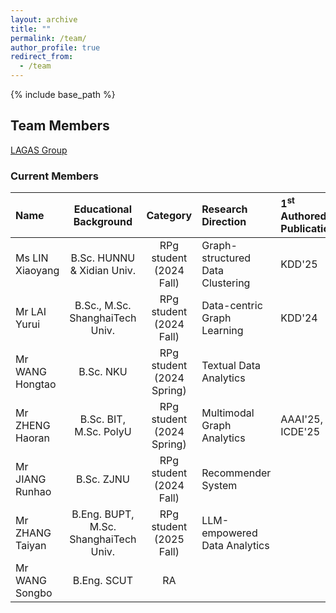 ```yaml
---
layout: archive
title: ""
permalink: /team/
author_profile: true
redirect_from:
  - /team
---
```


{% include base_path %}

## Team Members

[LAGAS Group](https://github.com/HKBU-LAGAS)

### Current Members

| Name         | Educational Background       |  Category    |   Research Direction  |   1<sup>st</sup> Authored Publications  |
|:--------------|:-------------------------------:|:--------------:|:-----------------------|:-----------------------|
| Ms LIN Xiaoyang | B.Sc. HUNNU & Xidian Univ.| RPg student (2024 Fall) |   Graph-structured Data Clustering  |        KDD'25         |
| Mr LAI Yurui | B.Sc., M.Sc. ShanghaiTech Univ.| RPg student (2024 Fall) |   Data-centric Graph Learning  |        KDD'24               |
| Mr WANG Hongtao | B.Sc. NKU | RPg student (2024 Spring) |   Textual Data Analytics  |                       |
| Mr ZHENG Haoran | B.Sc. BIT, M.Sc. PolyU| RPg student (2024 Spring) |   Multimodal Graph Analytics |         AAAI'25, ICDE'25          |
| Mr JIANG Runhao | B.Sc. ZJNU| RPg student (2024 Fall) |  Recommender System   |                       |
| Mr ZHANG Taiyan | B.Eng. BUPT, M.Sc. ShanghaiTech Univ.| RPg student (2025 Fall) |  LLM-empowered Data Analytics   |                       |
| Mr WANG Songbo | B.Eng. SCUT | RA |    |                       |

<!--
## Research Grants
- PI, Industrial Research Grant, HK$330K, 2024/2025
- PI, [Young Scientists Fund](https://www.nsfc.gov.cn/publish/portal0/tab1418/), CN¥300K, National Natural Science Foundation of China, 2023/2024
- PI, [Early Career Scheme Grant](https://www.ugc.edu.hk/eng/rgc/funding_opport/ecs/), HK$1.17M, Research Grants Council of Hong Kong SAR, 2023/2024
-->

